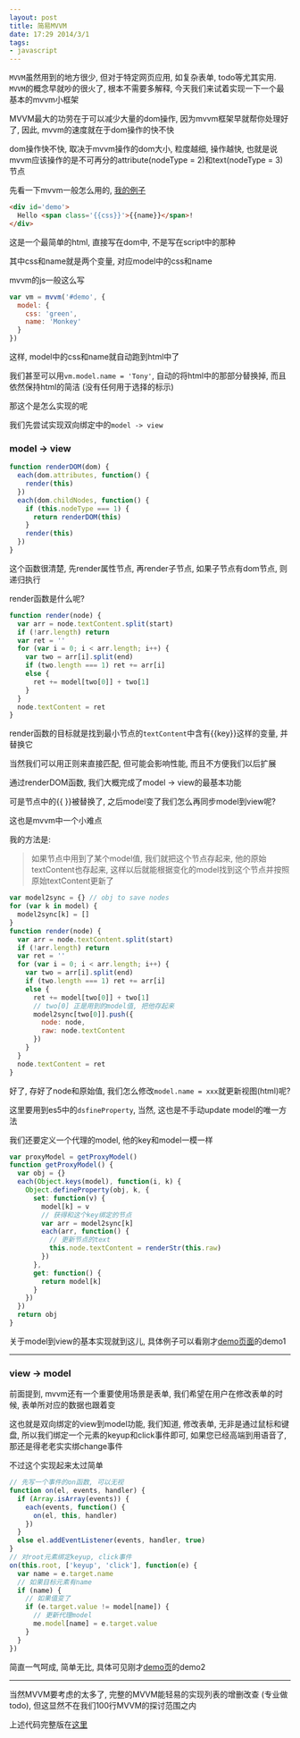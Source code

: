 ```yaml
---
layout: post
title: 简易MVVM
date: 17:29 2014/3/1
tags:
- javascript
---
```


`MVVM`虽然用到的地方很少, 但对于特定网页应用, 如复杂表单, todo等尤其实用. 
`MVVM`的概念早就吵的很火了, 根本不需要多解释, 今天我们来试着实现一下一个最基本的mvvm小框架

MVVM最大的功劳在于可以减少大量的dom操作, 因为mvvm框架早就帮你处理好了, 因此, mvvm的速度就在于dom操作的快不快

dom操作快不快, 取决于mvvm操作的dom大小, 粒度越细, 操作越快, 也就是说mvvm应该操作的是不可再分的attribute(nodeType = 2)和text(nodeType = 3)节点

先看一下mvvm一般怎么用的, [我的例子](http://codepen.io/ftft1885/pen/slfhF)

```html
<div id='demo'>
  Hello <span class='{{css}}'>{{name}}</span>!
</div>
```

这是一个最简单的html, 直接写在dom中, 不是写在script中的那种

其中css和name就是两个变量, 对应model中的css和name

mvvm的js一般这么写

```javascript
var vm = mvvm('#demo', {
  model: {
    css: 'green',
    name: 'Monkey'
  }
})
```

这样, model中的css和name就自动跑到html中了

我们甚至可以用`vm.model.name = 'Tony'`, 自动的将html中的那部分替换掉, 而且依然保持html的简洁 (没有任何用于选择的标示)

那这个是怎么实现的呢

我们先尝试实现双向绑定中的`model -> view`

### model -> view

```javascript
function renderDOM(dom) {
  each(dom.attributes, function() {
    render(this)
  })
  each(dom.childNodes, function() {
    if (this.nodeType === 1) {
      return renderDOM(this)
    }
    render(this)
  })
}
```

这个函数很清楚, 先render属性节点, 再render子节点, 如果子节点有dom节点, 则递归执行

render函数是什么呢?

```javascript
function render(node) {
  var arr = node.textContent.split(start)
  if (!arr.length) return
  var ret = ''
  for (var i = 0; i < arr.length; i++) {
    var two = arr[i].split(end)
    if (two.length === 1) ret += arr[i]
    else {
      ret += model[two[0]] + two[1]
    }
  }
  node.textContent = ret
}
```

render函数的目标就是找到最小节点的`textContent`中含有{&#123;key&#125;}这样的变量, 并替换它

当然我们可以用正则来直接匹配, 但可能会影响性能, 而且不方便我们以后扩展

通过renderDOM函数, 我们大概完成了model -> view的最基本功能

可是节点中的{&#123; &#125;}被替换了, 之后model变了我们怎么再同步model到view呢?

这也是mvvm中一个小难点

我的方法是:

> 如果节点中用到了某个model值, 我们就把这个节点存起来, 他的原始textContent也存起来, 这样以后就能根据变化的model找到这个节点并按照原始textContent更新了

```javascript
var model2sync = {} // obj to save nodes
for (var k in model) {
  model2sync[k] = []
}
function render(node) {
  var arr = node.textContent.split(start)
  if (!arr.length) return
  var ret = ''
  for (var i = 0; i < arr.length; i++) {
    var two = arr[i].split(end)
    if (two.length === 1) ret += arr[i]
    else {
      ret += model[two[0]] + two[1]
      // two[0] 正是用到的model值, 把他存起来
      model2sync[two[0]].push({
        node: node,
        raw: node.textContent
      })
    }
  }
  node.textContent = ret
}
```

好了, 存好了node和原始值, 我们怎么修改`model.name = xxx`就更新视图(html)呢?

这里要用到es5中的`dsfineProperty`, 当然, 这也是不手动update model的唯一方法

我们还要定义一个代理的model, 他的key和model一模一样

```javascript
var proxyModel = getProxyModel()
function getProxyModel() {
  var obj = {}
  each(Object.keys(model), function(i, k) {
    Object.defineProperty(obj, k, {
      set: function(v) {
        model[k] = v
        // 获得和这个key绑定的节点
        var arr = model2sync[k]
        each(arr, function() {
          // 更新节点的text
          this.node.textContent = renderStr(this.raw)
        })
      },
      get: function() {
        return model[k]
      }
    })
  })
  return obj
}
```

关于model到view的基本实现就到这儿, 具体例子可以看刚才[demo页面](http://codepen.io/ftft1885/pen/slfhF)的demo1

---

### view -> model

前面提到, mvvm还有一个重要使用场景是表单, 我们希望在用户在修改表单的时候, 表单所对应的数据也跟着变

这也就是双向绑定的view到model功能, 我们知道, 修改表单, 无非是通过鼠标和键盘,
所以我们绑定一个元素的keyup和click事件即可, 如果您已经高端到用语音了, 那还是得老老实实绑change事件

不过这个实现起来太过简单

```javascript
// 先写一个事件的on函数, 可以无视
function on(el, events, handler) {
  if (Array.isArray(events)) {
    each(events, function() {
      on(el, this, handler)
    })
  }
  else el.addEventListener(events, handler, true)
}
// 对root元素绑定keyup, click事件
on(this.root, ['keyup', 'click'], function(e) {
  var name = e.target.name
  // 如果目标元素有name
  if (name) {
    // 如果值变了
    if (e.target.value != model[name]) {
      // 更新代理model
      me.model[name] = e.target.value
    }
  }
})
```

简直一气呵成, 简单无比, 具体可见刚才[demo页](http://codepen.io/ftft1885/pen/slfhF)的demo2

---

当然MVVM要考虑的太多了, 完整的MVVM能轻易的实现列表的增删改查 (专业做todo), 但这显然不在我们100行MVVM的探讨范围之内

上述代码完整版在[这里](https://github.com/chunpu/mvvm2/blob/master/mvvm.js)
